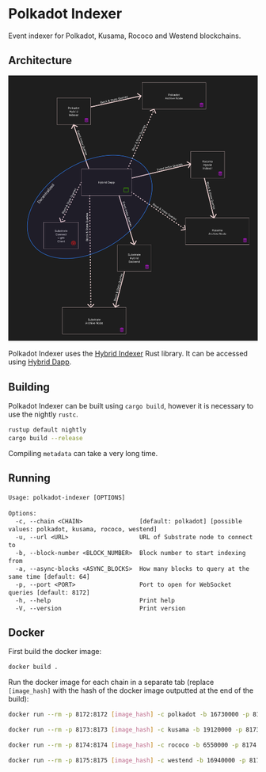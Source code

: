 # Polkadot Indexer

Event indexer for Polkadot, Kusama, Rococo and Westend blockchains.

## Architecture

![Hybrid Architecture](https://raw.githubusercontent.com/ethernomad/hybrid-diagram/main/hybrid.png)

Polkadot Indexer uses the [Hybrid Indexer](https://github.com/hybrid-explorer/hybrid-indexer) Rust library. It can be accessed using [Hybrid Dapp](https://github.com/hybrid-explorer/hybrid-dapp).

## Building

Polkadot Indexer can be built using `cargo build`, however it is necessary to use the nightly `rustc`.

```sh
rustup default nightly
cargo build --release
```

Compiling `metadata` can take a very long time.

## Running

```
Usage: polkadot-indexer [OPTIONS]

Options:
  -c, --chain <CHAIN>                [default: polkadot] [possible values: polkadot, kusama, rococo, westend]
  -u, --url <URL>                    URL of Substrate node to connect to
  -b, --block-number <BLOCK_NUMBER>  Block number to start indexing from
  -a, --async-blocks <ASYNC_BLOCKS>  How many blocks to query at the same time [default: 64]
  -p, --port <PORT>                  Port to open for WebSocket queries [default: 8172]
  -h, --help                         Print help
  -V, --version                      Print version
```

## Docker

First build the docker image:

```sh
docker build .
```

Run the docker image for each chain in a separate tab (replace `[image_hash]` with the hash of the docker image outputted at the end of the build):

```sh
docker run --rm -p 8172:8172 [image_hash] -c polkadot -b 16730000 -p 8172
```

```sh
docker run --rm -p 8173:8173 [image_hash] -c kusama -b 19120000 -p 8173
```
  
```sh
docker run --rm -p 8174:8174 [image_hash] -c rococo -b 6550000 -p 8174
```
  
```sh
docker run --rm -p 8175:8175 [image_hash] -c westend -b 16940000 -p 8175
```
